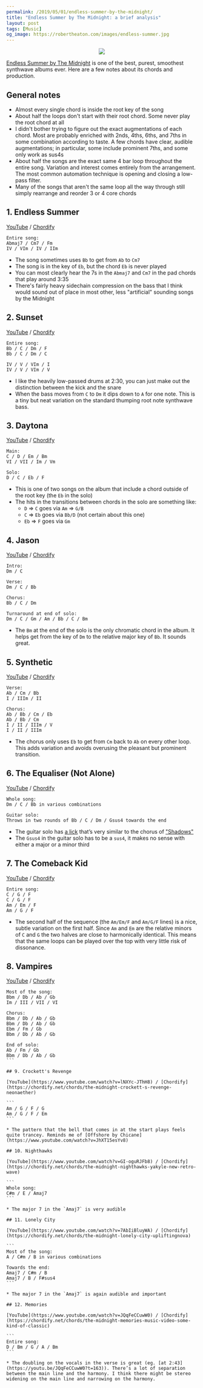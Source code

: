 ```yaml
---
permalink: /2019/05/01/endless-summer-by-the-midnight/
title: "Endless Summer by The Midnight: a brief analysis"
layout: post
tags: [Music]
og_image: https://robertheaton.com/images/endless-summer.jpg
---
```

<p style="text-align: center">
  <img src="/images/endless-summer.jpg" />
</p>

[Endless Summer by The Midnight](https://themidnight.bandcamp.com/album/endless-summer) is one of the best, purest, smoothest synthwave albums ever. Here are a few notes about its chords and production.

## General notes

* Almost every single chord is inside the root key of the song
* About half the loops don't start with their root chord. Some never play the root chord at all
* I didn't bother trying to figure out the exact augmentations of each chord. Most are probably enriched with 2nds, 4ths, 6ths, and 7ths in some combination according to taste. A few chords have clear, audible augmentations; in particular, some include prominent 7ths, and some only work as sus4s
* About half the songs are the exact same 4 bar loop throughout the entire song. Variation and interest comes entirely from the arrangement. The most common automation technique is opening and closing a low-pass filter.
* Many of the songs that aren't the same loop all the way through still simply rearrange and reorder 3 or 4 core chords

## 1. Endless Summer

[YouTube](https://www.youtube.com/watch?v=xF656KUqeEo) / [Chordify](https://chordify.net/chords/the-midnight-endless-summer-official-audio-the-midnight)

```
Entire song:
Abmaj7 / Cm7 / Fm
IV / VIm / IV / IIm
```

* The song sometimes uses `Bb` to get from `Ab` to `Cm7`
* The song is in the key of `Eb`, but the chord `Eb` is never played
* You can most clearly hear the 7s in the `Abmaj7` and `Cm7` in the pad chords that play around 3:35
* There's fairly heavy sidechain compression on the bass that I think would sound out of place in most other, less "artificial" sounding songs by the Midnight

## 2. Sunset

[YouTube](https://www.youtube.com/watch?v=w2D4iCzRW7E) / [Chordify](https://chordify.net/chords/the-midnight-sunset-newretrowave)

```
Entire song:
Bb / C / Dm / F
Bb / C / Dm / C

IV / V / VIm / I
IV / V / VIm / V
```

* I like the heavily low-passed drums at 2:30, you can just make out the distinction between the kick and the snare
* When the bass moves from `C` to `Dm` it dips down to `A` for one note. This is a tiny but neat variation on the standard thumping root note synthwave bass.

## 3. Daytona
[YouTube](https://www.youtube.com/watch?time_continue=180&v=9RXoqMus5ZU) / [Chordify](https://chordify.net/chords/the-midnight-daytona-official-audio-the-midnight)

```
Main:
C / D / Em / Bm
VI / VII / Im / Vm

Solo:
D / C / Eb / F
```

* This is one of two songs on the album that include a chord outside of the root key (the `Eb` in the solo)
* The hits in the transitions between chords in the solo are something like:
  * `D` => `C` goes via `Am` => `G/B`
  * `C` => `Eb` goes via `Bb/D` (not certain about this one)
  * `Eb` => `F` goes via `Gm`

## 4. Jason

[YouTube](https://www.youtube.com/watch?v=HUKsUtHx4QU) / [Chordify](https://chordify.net/chords/the-midnight-jason-feat-nikki-flores-yakyle-new-retro-wave)

```
Intro:
Dm / C

Verse:
Dm / C / Bb

Chorus:
Bb / C / Dm

Turnaround at end of solo:
Dm / C / Gm / Am / Bb / C / Bm
```

* The `Bm` at the end of the solo is the only chromatic chord in the album. It helps get from the key of `Dm` to the relative major key of `Bb`. It sounds great.

## 5. Synthetic

[YouTube](https://www.youtube.com/watch?v=apFW_End3oM) / [Chordify](https://chordify.net/chords/the-midnight-synthetic-lyrics-marco)

```
Verse:
Ab / Cm / Bb
I / IIIm / II

Chorus:
Ab / Bb / Cm / Eb
Ab / Bb / Cm
I / II / IIIm / V
I / II / IIIm
```

* The chorus only uses `Eb` to get from `Cm` back to `Ab` on every other loop. This adds variation and avoids overusing the pleasant but prominent transition.

## 6. The Equaliser (Not Alone)

[YouTube](https://www.youtube.com/watch?v=YP5oIrV0ONk) / [Chordify](https://chordify.net/chords/the-midnight-the-equaliser-not-alone-upliftingnova)

```
Whole song:
Dm / C / Bb in various combinations

Guitar solo:
Throws in two rounds of Bb / C / Dm / Gsus4 towards the end
```

* The guitar solo has [a lick](https://youtu.be/YP5oIrV0ONk?t=141) that’s very similar to the chorus of ["Shadows"](https://youtu.be/sGwtkJaQ9n0?t=164)
* The `Gsus4` in the guitar solo has to be a `sus4`, it makes no sense with either a major or a minor third

## 7. The Comeback Kid

[YouTube](https://www.youtube.com/watch?v=NVoVA6itDmI) / [Chordify](https://chordify.net/chords/the-midnight-the-comeback-kid-lyric-video-floydian-dip)

```
Entire song:
C / G / F
C / G / F
Am / Em / F
Am / G / F
```

* The second half of the sequence (the `Am/Em/F` and `Am/G/F` lines) is a nice, subtle variation on the first half. Since `Am` and `Em` are the relative minors of `C` and `G` the two halves are close to harmonically identical. This means that the same loops can be played over the top with very little risk of dissonance.

## 8. Vampires

[YouTube](https://www.youtube.com/watch?v=bBs-lPvk3Zk) / [Chordify](https://chordify.net/chords/the-midnight-vampires-newretrowave)

````
Most of the song:
Bbm / Db / Ab / Gb
Im / III / VII / VI

Chorus:
Bbm / Db / Ab / Gb
Bbm / Db / Ab / Gb
Ebm / Fm / Gb
Bbm / Db / Ab / Gb

End of solo:
Ab / Fm / Gb
Bbm / Db / Ab / Gb
```

## 9. Crockett's Revenge

[YouTube](https://www.youtube.com/watch?v=lNXYc-JThH8) / [Chordify](https://chordify.net/chords/the-midnight-crockett-s-revenge-neonaether)

```
Am / G / F / G
Am / G / F / Em
```

* The pattern that the bell that comes in at the start plays feels quite trancey. Reminds me of [Offshore by Chicane](https://www.youtube.com/watch?v=JhXT15esYv8)

## 10. Nighthawks

[YouTube](https://www.youtube.com/watch?v=GI-oguRJFb8) / [Chordify](https://chordify.net/chords/the-midnight-nighthawks-yakyle-new-retro-wave)

```
Whole song:
C#m / E / Amaj7
```

* The major 7 in the `Amaj7` is very audible

## 11. Lonely City

[YouTube](https://www.youtube.com/watch?v=7AbIiBluyWA) / [Chordify](https://chordify.net/chords/the-midnight-lonely-city-upliftingnova)

```
Most of the song:
A / C#m / B in various combinations

Towards the end:
Amaj7 / C#m / B
Amaj7 / B / F#sus4
```

* The major 7 in the `Amaj7` is again audible and important

## 12. Memories

[YouTube](https://www.youtube.com/watch?v=JQqFeCCuwW0) / [Chordify](https://chordify.net/chords/the-midnight-memories-music-video-some-kind-of-classic)

```
Entire song:
D / Bm / G / A / Bm
```

* The doubling on the vocals in the verse is great (eg. [at 2:43](https://youtu.be/JQqFeCCuwW0?t=163)). There’s a lot of separation between the main line and the harmony. I think there might be stereo widening on the main line and narrowing on the harmony.
